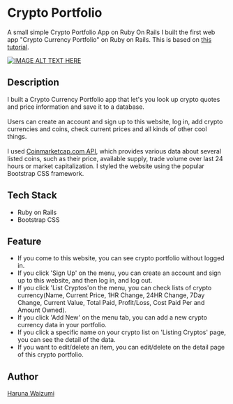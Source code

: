 Crypto Portfolio
============
A small simple Crypto Portfolio App on Ruby On Rails
I built the first web app "Crypto Currency Portfolio" on Ruby on Rails.
This is based on [this tutorial](https://www.udemy.com/build-a-crypto-currency-portfolio-app-with-ruby-on-rails/learn/v4/overview). 


[![IMAGE ALT TEXT HERE](http://img.youtube.com/vi/RGSIQ5LoKuU/0.jpg)](http://www.youtube.com/watch?v=RGSIQ5LoKuU)


## Description

I built a Crypto Currency Portfolio app that let's you look up crypto quotes and price information and save it to a database.
<br/><br/>
Users can create an account and sign up to this website, log in, add crypto currencies and coins, check current prices and all kinds of other cool things. 
<br/><br/>
I used [Coinmarketcap.com API](https://coinmarketcap.com/), which provides various data about several listed coins, such as their price, available supply, trade volume over last 24 hours or market capitalization.
I styled the website using the popular Bootstrap CSS framework.

## Tech Stack
* Ruby on Rails
* Bootstrap CSS 

## Feature
* If you come to this website, you can see crypto portfolio without logged in.
* If you click 'Sign Up' on the menu, you can create an account and sign up to this website, and then log in, and log out.
* If you click 'List Cryptos'on the menu, you can check lists of crypto currency(Name, Current Price, 1HR Change, 24HR Change, 7Day Change, Current Value, Total Paid, Profit/Loss, Cost Paid Per and Amount Owned).
* If you click 'Add New' on the menu tab, you can add a new crypto currency data in your portfolio.
* If you click a specific name on your crypto list on 'Listing Cryptos' page, you can see the detail of the data.
* If you want to edit/delete an item, you can edit/delete on the detail page of this crypto portfolio.


## Author
[Haruna Waizumi](https://github.com/harunawaizumi)